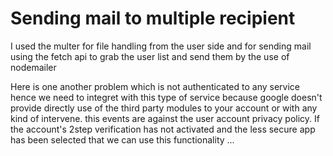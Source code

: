 # Sending mail to multiple recipient 
I used the multer for file handling from the user side and for sending mail using the fetch api to grab the user list and send them by the use of nodemailer

Here is one another problem which is not authenticated to any service hence we need to integret with this type of service because google doesn't provide directly use of the third party modules to your account or with any kind of intervene. this events are against the user account privacy policy. If the account's 2step verification has not activated and the less secure app has been selected that we can use this functionality ...    